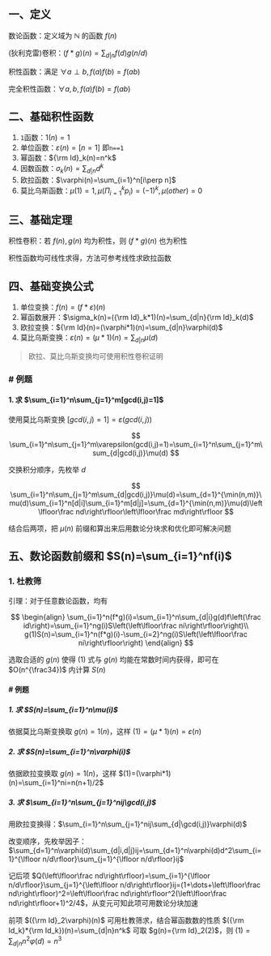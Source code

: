 ## 一、定义

数论函数：定义域为 $\mathbb N$ 的函数 $f(n)$

(狄利克雷)卷积：$(f*g)(n)=\sum_{d|n}f(d)g(n/d)$

积性函数：满足 $\forall a\perp b,f(a)f(b)=f(ab)$

完全积性函数：$\forall a,b,f(a)f(b)=f(ab)$

## 二、基础积性函数

1. `1`函数：$1(n)=1$
2. 单位函数：$\varepsilon(n)=[n=1]$ 即`n==1`
3. 幂函数：${\rm Id}_k(n)=n^k$
4. 因数函数：$\sigma_k(n)=\sum_{d|n}d^k$
5. 欧拉函数：$\varphi(n)=\sum_{i=1}^n[i\perp n]$
6. 莫比乌斯函数：$\mu(1)=1,\mu(\Pi^k_{i=1} p_i)=(-1)^k,\mu(other)=0$

## 三、基础定理

积性卷积：若 $f(n),g(n)$ 均为积性，则 $(f*g)(n)$ 也为积性

积性函数均可线性求得，方法可参考线性求欧拉函数

## 四、基础变换公式

1. 单位变换：$f(n)=(f*\varepsilon)(n)$
2. 幂函数展开：$\sigma_k(n)=({\rm Id}_k*1)(n)=\sum_{d|n}{\rm Id}_k(d)$
3. 欧拉变换：${\rm Id}(n)=(\varphi*1)(n)=\sum_{d|n}\varphi(d)$
4. 莫比乌斯变换：$\varepsilon(n)=(\mu*1)(n)=\sum_{d|n}\mu(d)$

> 欧拉、莫比乌斯变换均可使用积性卷积证明

### # 例题

#### 1. 求 $\sum_{i=1}^n\sum_{j=1}^m[gcd(i,j)=1]$

使用莫比乌斯变换 $[gcd(i,j)=1]=\varepsilon(gcd(i,j))$

$$
\sum_{i=1}^n\sum_{j=1}^m\varepsilon(gcd(i,j)=1)=\sum_{i=1}^n\sum_{j=1}^m\sum_{d|gcd(i,j)}\mu(d)
$$

交换积分顺序，先枚举 $d$

$$
\sum_{i=1}^n\sum_{j=1}^m\sum_{d|gcd(i,j)}\mu(d)=\sum_{d=1}^{\min(n,m)}\mu(d)\sum_{i=1}^n[d|i]\sum_{i=1}^m[d|j]=\sum_{d=1}^{\min(n,m)}\mu(d)\left\lfloor\frac nd\right\rfloor\left\lfloor\frac md\right\rfloor
$$

结合后两项，把 $\mu(n)$ 前缀和算出来后用数论分块求和优化即可解决问题

## 五、数论函数前缀和 $S(n)=\sum_{i=1}^nf(i)$

### 1. 杜教筛

引理：对于任意数论函数，均有

$$
\begin{align}
\sum_{i=1}^n(f*g)(i)=\sum_{i=1}^n\sum_{d|i}g(d)f\left(\frac id\right)=\sum_{i=1}^ng(i)S\left(\left\lfloor\frac ni\right\rfloor\right)\\
g(1)S(n)=\sum_{i=1}^n(f*g)(i)-\sum_{i=2}^ng(i)S\left(\left\lfloor\frac ni\right\rfloor\right)
\end{align}
$$

选取合适的 $g(n)$ 使得 $(1)$ 式与 $g(n)$ 均能在常数时间内获得，即可在 $O(n^{\frac34})$ 内计算 $S(n)$

#### # 例题

##### 1. 求 $S(n)=\sum_{i=1}^n\mu(i)$

依据莫比乌斯变换取 $g(n)=1(n)$，这样 $(1)=(\mu*1)(n)=\varepsilon(n)$

##### 2. 求 $S(n)=\sum_{i=1}^n\varphi(i)$

依据欧拉变换取 $g(n)=1(n)$，这样 $(1)=(\varphi*1)(n)=\sum_{i=1}^ni=n(n+1)/2$

##### 3. 求 $\sum_{i=1}^n\sum_{j=1}^nij\gcd(i,j)$

用欧拉变换得：$\sum_{i=1}^n\sum_{j=1}^nij\sum_{d|\gcd(i,j)}\varphi(d)$

改变顺序，先枚举因子：$\sum_{d=1}^n\varphi(d)\sum_{d|i,d|j}ij=\sum_{d=1}^n\varphi(d)d^2\sum_{i=1}^{\lfloor n/d\rfloor}\sum_{j=1}^{\lfloor n/d\rfloor}ij$

记后项 $Q(\left\lfloor\frac nd\right\rfloor)=\sum_{i=1}^{\lfloor n/d\rfloor}\sum_{j=1}^{\left\lfloor n/d\right\rfloor}ij=(1+\dots+\left\lfloor\frac nd\right\rfloor)^2=\left\lfloor\frac nd\right\rfloor^2(\left\lfloor\frac nd\right\rfloor+1)^2/4$，从变元可知此项可用数论分块加速

前项 $({\rm Id}_2\varphi)(n)$ 可用杜教筛求，结合幂函数数的性质 $({\rm Id_k}*{\rm Id_k})(n)=\sum_{d|n}n^k$ 可取 $g(n)={\rm Id}_2(2)$，则 $(1)=\sum_{d|n}n^2\varphi(d)=n^3$